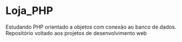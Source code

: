 # Loja_PHP
Estudando PHP orientado a objetos com conexão ao banco de dados.   Repositório voltado aos projetos de desenvolvimento web
